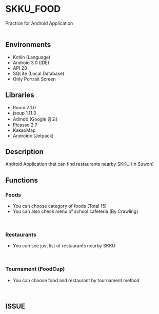 # SKKU_FOOD
Practice for Android Application
<br>
<br>

## Environments
- Kotlin (Language)
- Android 3.0 (IDE)
- API 28
- SQLite (Local Database)
- Only Portrait Screen

## Libraries
- Room 2.1.0
- jsoup 1.11.3
- Admob (Google 광고)
- Picasso 2.7
- KakaoMap
- Androidx (Jetpack)

## Description
Android Application that can find restaurants nearby SKKU (In Suwon)
<br>

## Functions
### Foods
- You can choose category of foods (Total 15)
- You can also check menu of school cafeteria (By Crawling)
<br>

### Restaurants
- You can see just list of restaurants nearby SKKU
<br>

### Tournament (FoodCup)
- You can choose food and restaurant by tournament method
<br>

## ISSUE

